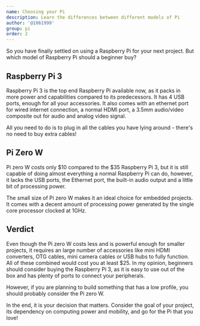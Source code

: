 ```yaml
---
name: Choosing your Pi
description: Learn the differences between different models of Pi
author: '@1061999'
group: pi
order: 2
---
```


So you have finally settled on using a Raspberry Pi for your next project. But which model of Raspberry Pi should a beginner buy?

## Raspberry Pi 3

Raspberry Pi 3 is the top end Raspberry Pi available now, as it packs in more power and capabilities compared to its predecessors. It has 4 USB ports, enough for all your accessories. It also comes with an ethernet port for wired internet connection, a normal HDMI port, a 3.5mm audio/video composite out for audio and analog video signal.

All you need to do is to plug in all the cables you have lying around - there's no need to buy extra cables!

## Pi Zero W

Pi zero W costs only $10 compared to the $35 Raspberry Pi 3, but it is still capable of doing almost everything a normal Raspberry Pi can do, however, it lacks the USB ports, the Ethernet port, the built-in audio output and a little bit of processing power.

The small size of Pi zero W makes it an ideal choice for embedded projects. It comes with a decent amount of processing power generated by the single core processor clocked at 1GHz.

## Verdict

Even though the Pi zero W costs less and is powerful enough for smaller projects, it requires an large number of accessories like mini HDMI converters, OTG cables, mini camera cables or USB hubs to fully function. All of these combined would cost you at least \$25. In my opinion, beginners should consider buying the Raspberry Pi 3, as it is easy to use out of the box and has plenty of ports to connect your peripherals.

However, if you are planning to build something that has a low profile, you should probably consider the Pi zero W.

In the end, it is your decision that matters. Consider the goal of your project, its dependency on computing power and mobility, and go for the Pi that you love!

